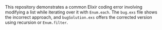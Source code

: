 This repository demonstrates a common Elixir coding error involving modifying a list while iterating over it with `Enum.each`. The `bug.exs` file shows the incorrect approach, and `bugSolution.exs` offers the corrected version using recursion or `Enum.filter`.